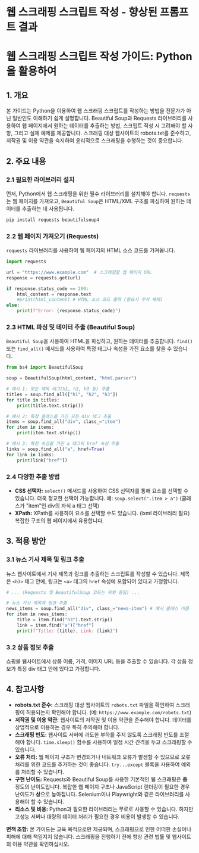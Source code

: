 # 웹 스크래핑 스크립트 작성 - 향상된 프롬프트 결과

# 웹 스크래핑 스크립트 작성 가이드: Python을 활용하여

## 1. 개요

본 가이드는 Python을 이용하여 웹 스크래핑 스크립트를 작성하는 방법을 전문가가 아닌 일반인도 이해하기 쉽게 설명합니다.  Beautiful Soup과 Requests 라이브러리를 사용하여 웹 페이지에서 원하는 데이터를 추출하는 방법,  스크립트 작성 시 고려해야 할 사항, 그리고 실제 예제를 제공합니다.  스크래핑 대상 웹사이트의 robots.txt를 준수하고,  저작권 및 이용 약관을 숙지하여 윤리적으로 스크래핑을 수행하는 것이 중요합니다.


## 2. 주요 내용

### 2.1 필요한 라이브러리 설치

먼저, Python에서 웹 스크래핑을 위한 필수 라이브러리를 설치해야 합니다.  `requests`는 웹 페이지를 가져오고, `Beautiful Soup`은 HTML/XML 구조를 파싱하여 원하는 데이터를 추출하는 데 사용됩니다.

```bash
pip install requests beautifulsoup4
```

### 2.2 웹 페이지 가져오기 (Requests)

`requests` 라이브러리를 사용하여 웹 페이지의 HTML 소스 코드를 가져옵니다.

```python
import requests

url = "https://www.example.com"  # 스크래핑할 웹 페이지 URL
response = requests.get(url)

if response.status_code == 200:
    html_content = response.text
    #print(html_content) # HTML 소스 코드 출력 (필요시 주석 해제)
else:
    print(f"Error: {response.status_code}")
```

### 2.3 HTML 파싱 및 데이터 추출 (Beautiful Soup)

`Beautiful Soup`을 사용하여 HTML을 파싱하고, 원하는 데이터를 추출합니다.  `find()` 또는 `find_all()` 메서드를 사용하여 특정 태그나 속성을 가진 요소를 찾을 수 있습니다.

```python
from bs4 import BeautifulSoup

soup = BeautifulSoup(html_content, "html.parser")

# 예시 1: 모든 제목 태그(h1, h2, h3 등) 추출
titles = soup.find_all(["h1", "h2", "h3"])
for title in titles:
    print(title.text.strip())

# 예시 2: 특정 클래스를 가진 모든 div 태그 추출
items = soup.find_all("div", class_="item")
for item in items:
    print(item.text.strip())

# 예시 3: 특정 속성을 가진 a 태그의 href 속성 추출
links = soup.find_all("a", href=True)
for link in links:
    print(link["href"])
```

### 2.4  다양한 추출 방법

* **CSS 선택자:**  `select()` 메서드를 사용하여 CSS 선택자를 통해 요소를 선택할 수 있습니다.  더욱 정교한 선택이 가능합니다.  예: `soup.select(".item > a")` (클래스가 "item"인 div의 자식 a 태그 선택)
* **XPath:**  XPath를 사용하여 요소를 선택할 수도 있습니다.  (lxml 라이브러리 필요)  복잡한 구조의 웹 페이지에서 유용합니다.


## 3. 적용 방안

### 3.1 뉴스 기사 제목 및 링크 추출

뉴스 웹사이트에서 기사 제목과 링크를 추출하는 스크립트를 작성할 수 있습니다.  제목은 `<h3>` 태그 안에, 링크는 `<a>` 태그의 `href` 속성에 포함되어 있다고 가정합니다.

```python
# ... (Requests 및 BeautifulSoup 코드는 위와 동일) ...

# 뉴스 기사 제목과 링크 추출
news_items = soup.find_all("div", class_="news-item") # 예시 클래스 이름
for item in news_items:
    title = item.find("h3").text.strip()
    link = item.find("a")["href"]
    print(f"Title: {title}, Link: {link}")
```

### 3.2  상품 정보 추출

쇼핑몰 웹사이트에서 상품 이름, 가격, 이미지 URL 등을 추출할 수 있습니다.  각 상품 정보가 특정 div 태그 안에 있다고 가정합니다.


## 4. 참고사항

* **robots.txt 준수:**  스크래핑 대상 웹사이트의 `robots.txt` 파일을 확인하여 스크래핑이 허용되는지 확인해야 합니다. (예: `https://www.example.com/robots.txt`)
* **저작권 및 이용 약관:**  웹사이트의 저작권 및 이용 약관을 준수해야 합니다.  데이터를 상업적으로 이용하는 경우 특히 주의해야 합니다.
* **스크래핑 빈도:**  웹사이트 서버에 과도한 부하를 주지 않도록 스크래핑 빈도를 조절해야 합니다.  `time.sleep()` 함수를 사용하여 일정 시간 간격을 두고 스크래핑할 수 있습니다.
* **오류 처리:**  웹 페이지 구조가 변경되거나 네트워크 오류가 발생할 수 있으므로 오류 처리를 위한 코드를 추가하는 것이 좋습니다.  `try...except` 블록을 사용하여 예외를 처리할 수 있습니다.
* **구현 난이도:**  Requests와 Beautiful Soup를 사용한 기본적인 웹 스크래핑은 **중** 정도의 난이도입니다.  복잡한 웹 페이지 구조나 JavaScript 렌더링이 필요한 경우 난이도가 **상**으로 높아집니다.  Selenium이나 Playwright와 같은 라이브러리를 사용해야 할 수 있습니다.
* **리소스 및 비용:**  Python과 필요한 라이브러리는 무료로 사용할 수 있습니다.  하지만 고성능 서버나 대량의 데이터 처리가 필요한 경우 비용이 발생할 수 있습니다.


**면책 조항:**  본 가이드는 교육 목적으로만 제공되며,  스크래핑으로 인한 어떠한 손실이나 피해에 대해 책임지지 않습니다.  스크래핑을 진행하기 전에 항상 관련 법률 및 웹사이트의 이용 약관을 확인하십시오.
